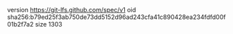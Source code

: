 version https://git-lfs.github.com/spec/v1
oid sha256:b79ed25f3ab750de73dd5152d96ad243cfa41c890428ea234fdfd00f01b2f7a2
size 1303
